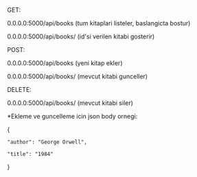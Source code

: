 GET:

0.0.0.0:5000/api/books (tum kitaplari listeler, baslangicta bostur)

0.0.0.0:5000/api/books/<id> (id'si verilen kitabi gosterir)

POST:

0.0.0.0:5000/api/books (yeni kitap ekler)

0.0.0.0:5000/api/books/<id> (mevcut kitabi gunceller)

DELETE:

0.0.0.0:5000/api/books/<id> (mevcut kitabi siler)

*Ekleme ve guncelleme icin json body ornegi:

{

    "author": "George Orwell",
    
    "title": "1984"
    
}
